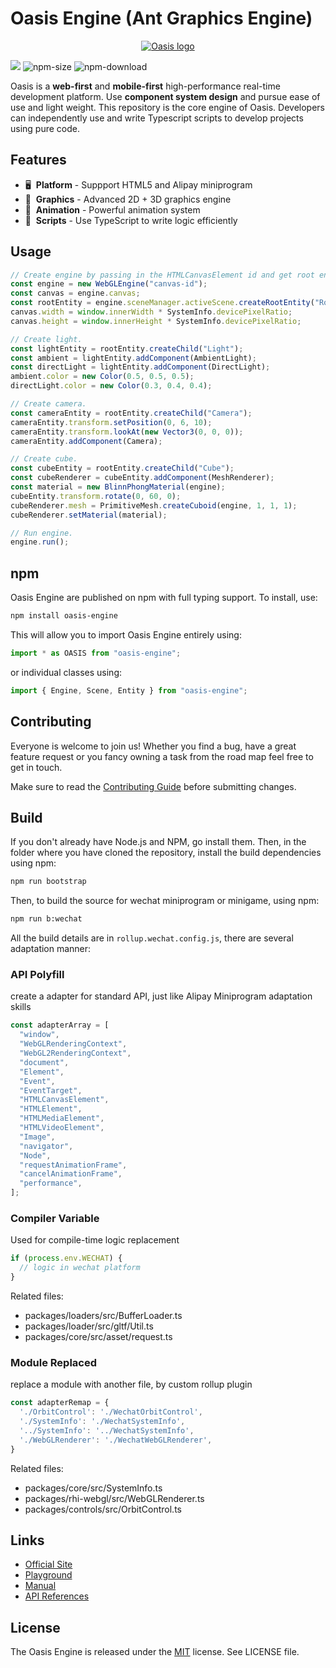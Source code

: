 # Oasis Engine (Ant Graphics Engine)

<p align="center"><a href="https://oasis-engine.github.io" target="_blank" rel="noopener noreferrer"><img src="https://gw.alipayobjects.com/mdn/rms_d27172/afts/img/A*f1pVTpPvzA8AAAAAAAAAAAAAARQnAQ" alt="Oasis logo"></a></p>

<a href="https://www.npmjs.com/package/oasis-engine"><img src="https://img.shields.io/npm/v/oasis-engine"/></a>
![npm-size](https://img.shields.io/bundlephobia/minzip/oasis-engine)
![npm-download](https://img.shields.io/npm/dm/oasis-engine)

Oasis is a **web-first** and **mobile-first** high-performance real-time development platform. Use **component system design** and pursue ease of use and light weight. This repository is the core engine of Oasis. Developers can independently use and write Typescript scripts to develop projects using pure code.

## Features

- 🖥  &nbsp;**Platform** - Suppport HTML5 and Alipay miniprogram
- 🔮  &nbsp;**Graphics** - Advanced 2D + 3D graphics engine
- 🏃  &nbsp;**Animation** - Powerful animation system
- 📑  &nbsp;**Scripts** - Use TypeScript to write logic efficiently

## Usage

```typescript
// Create engine by passing in the HTMLCanvasElement id and get root entity.
const engine = new WebGLEngine("canvas-id");
const canvas = engine.canvas;
const rootEntity = engine.sceneManager.activeScene.createRootEntity("Root");
canvas.width = window.innerWidth * SystemInfo.devicePixelRatio;
canvas.height = window.innerHeight * SystemInfo.devicePixelRatio;

// Create light.
const lightEntity = rootEntity.createChild("Light");
const ambient = lightEntity.addComponent(AmbientLight);
const directLight = lightEntity.addComponent(DirectLight);
ambient.color = new Color(0.5, 0.5, 0.5);
directLight.color = new Color(0.3, 0.4, 0.4);

// Create camera.
const cameraEntity = rootEntity.createChild("Camera");
cameraEntity.transform.setPosition(0, 6, 10);
cameraEntity.transform.lookAt(new Vector3(0, 0, 0));
cameraEntity.addComponent(Camera);

// Create cube.
const cubeEntity = rootEntity.createChild("Cube");
const cubeRenderer = cubeEntity.addComponent(MeshRenderer);
const material = new BlinnPhongMaterial(engine);
cubeEntity.transform.rotate(0, 60, 0);
cubeRenderer.mesh = PrimitiveMesh.createCuboid(engine, 1, 1, 1);
cubeRenderer.setMaterial(material);

// Run engine.
engine.run();
```

## npm

Oasis Engine are published on npm with full typing support. To install, use:

```sh
npm install oasis-engine
```

This will allow you to import Oasis Engine entirely using:

```javascript
import * as OASIS from "oasis-engine";
```

or individual classes using:

```javascript
import { Engine, Scene, Entity } from "oasis-engine";
```

## Contributing

Everyone is welcome to join us! Whether you find a bug, have a great feature request or you fancy owning a task from the road map feel free to get in touch.

Make sure to read the [Contributing Guide](.github/HOW_TO_CONTRIBUTE.md) before submitting changes.

## Build

If you don't already have Node.js and NPM, go install them. Then, in the folder where you have cloned the repository, install the build dependencies using npm:

```sh
npm run bootstrap
```

Then, to build the source for wechat miniprogram or minigame, using npm:

```sh
npm run b:wechat
```

All the build details are in `rollup.wechat.config.js`, there are several adaptation manner:

### API Polyfill 

create a adapter for standard API, just like Alipay Miniprogram adaptation skills

```js
const adapterArray = [
  "window",
  "WebGLRenderingContext",
  "WebGL2RenderingContext",
  "document",
  "Element",
  "Event",
  "EventTarget",
  "HTMLCanvasElement",
  "HTMLElement",
  "HTMLMediaElement",
  "HTMLVideoElement",
  "Image",
  "navigator",
  "Node",
  "requestAnimationFrame",
  "cancelAnimationFrame",
  "performance",
];
```

### Compiler Variable

Used for compile-time logic replacement

```js
if (process.env.WECHAT) {
  // logic in wechat platform
}
```

Related files:

* packages/loaders/src/BufferLoader.ts
* packages/loader/src/gltf/Util.ts
* packages/core/src/asset/request.ts

### Module Replaced

replace a module with another file, by custom rollup plugin

```js
const adapterRemap = {
  './OrbitControl': './WechatOrbitControl',
  './SystemInfo': './WechatSystemInfo',
  '../SystemInfo': '../WechatSystemInfo',
  './WebGLRenderer': './WechatWebGLRenderer',
}
```

Related files:

* packages/core/src/SystemInfo.ts
* packages/rhi-webgl/src/WebGLRenderer.ts
* packages/controls/src/OrbitControl.ts


## Links

- [Official Site](https://oasis-engine.github.io)
- [Playground](https://oasis-engine.github.io/0.3/playground)
- [Manual](https://oasis-engine.github.io/#/0.3/manual/zh-cn/README)
- [API References](https://oasis-engine.github.io/0.3/api/globals.html)

## License 
The Oasis Engine is released under the [MIT](https://opensource.org/licenses/MIT) license. See LICENSE file.
